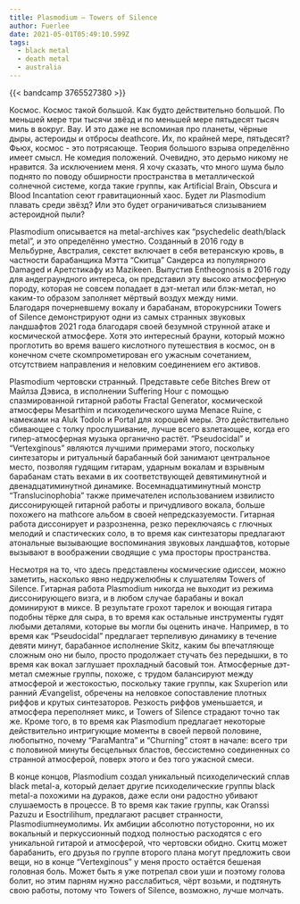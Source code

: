 ```yaml
---
title: Plasmodium — Towers of Silence
author: Fuerlee
date: 2021-05-01T05:49:10.599Z
tags:
  - black metal
  - death metal
  - australia
---
```

{{< bandcamp 3765527380 >}}

Космос. Космос такой большой. Как будто действительно большой. По меньшей мере три тысячи звёзд и по меньшей мере пятьдесят тысяч миль в вокруг. Вау. И это даже не вспоминая про планеты, чёрные дыры, астероиды и отбросы deathcore. Их, по крайней мере, пятьдесят? Фьюх, космос - это потрясающе. Теория большого взрыва определённо имеет смысл. Не комедия положений. Очевидно, это дерьмо никому не нравится. За исключением меня. Я хочу сказать, что много шума было поднято по поводу обширности пространства в металлической солнечной системе, когда такие группы, как Artificial Brain, Obscura и Blood Incantation сеют гравитационный хаос. Будет ли Plasmodium плавать среди звёзд? Или это будет ограничиваться слизыванием астероидной пыли?



Plasmodium описывается на metal-archives как “psychedelic death/black metal”, и это определённо уместно. Созданный в 2016 году в Мельбурне, Австралия, секстет включает в себя ветеранскую кровь, в частности барабанщика Мэтта “Скитца” Сандерса из популярного Damaged и Аретстикафу из Mazikeen. Выпустив Entheognosis в 2016 году для андеграундного интереса, он представил эту высоко атмосферную породу, которая не совсем попадает в дэт-метал или блэк-метал, но каким-то образом заполняет мёртвый воздух между ними. Благодаря почерневшему вокалу и барабанам, второкурсники Towers of Silence демонстрируют одни из самых странных звуковых ландшафтов 2021 года благодаря своей безумной струнной атаке и космической атмосфере. Хотя это интересный брауни, который можно проглотить во время вашего кислотного путешествия в космос, он в конечном счете скомпрометирован его ужасным сочетанием, отсутствием направления и неловким соединением его активов.



Plasmodium чертовски странный. Представьте себе Bitches Brew от Майлза Дэвиса, в исполнении Suffering Hour с помощью спазмированной гитарной работы Fractal Generator, космической атмосферы Mesarthim и психоделического шума Menace Ruine, с намеками на Aluk Todolo и Portal для хорошей меры. Это действительно сбивающее с толку прослушивание, лучше всего взлетающее, когда его гипер-атмосферная музыка органично растёт. “Pseudocidal” и “Vertexginous” являются лучшими примерами этого, поскольку синтезаторы и ритуальный барабанный бой занимают центральное место, позволяя гудящим гитарам, ударным вокалам и взрывным барабанам стать вехами в их соответствующей девятиминутной и двенадцатиминутной динамике. Восемнадцатиминутный монстр “Translucinophobia” также примечателен использованием извилисто диссонирующей гитарной работы и причудливого вокала, больше похожего на mathcore альбом в своей непредсказуемости. Гитарная работа диссонирует и разрозненна, резко переключаясь с глючных мелодий и спастических соло, в то время как синтезаторы предлагают атональные вызывающие воспоминания звуковых ландшафтов, которые вызывают в воображении сводящие с ума просторы пространства.



Несмотря на то, что здесь представлены космические одиссеи, можно заметить, насколько явно недружелюбны к слушателям Towers of Silence. Гитарная работа Plasmodium никогда не выходит из режима диссонирующего визга, и в любом случае барабаны и вокал доминируют в миксе. В результате грохот тарелок и воющая гитара подобны тёрке для сыра, в то время как остальные инструменты гудят любыми деталями, которые вы могли бы оценить иначе. Например, в то время как “Pseudocidal” предлагает терпеливую динамику в течение девяти минут, барабанное исполнение Skitz, каким бы впечатляюще сложным оно ни было, просто продолжает стучать без передышки, в то время как вокал заглушает прохладный басовый тон. Атмосферные дэт-метал смежные группы, похоже, с трудом балансируют между атмосферой и жестокостью, поскольку такие группы, как Sxuperion или ранний Ævangelist, обречены на неловкое сопоставление плотных риффов и крутых синтезаторов. Резкость риффов уменьшается, и атмосфера переполняет микс, и Towers of Silence страдают точно так же. Кроме того, в то время как Plasmodium предлагает некоторые действительно интригующие моменты в своей первой половине, любопытно, почему “ParaMantra” и “Churning” стоят в начале: всего три с половиной минуты бесцельных бластов, бессистемно соединенных со странной атмосферой, поверх этого и без того ужасной смеси.



В конце концов, Plasmodium создал уникальный психоделический сплав black metal-а, который делает другие психоделические группы black metal-а похожими на дураков, даже если они радостно убивают слушаемость в процессе. В то время как такие группы, как Oranssi Pazuzu и Esoctrilihum, предлагают расцвет странности, Plasmodiumнеумолимы. Их амбиции абсолютно потусторонни, но их вокальный и перкуссионный подход полностью расходятся с его уникальной гитарой и атмосферой, что чертовски обидно. Скитц может барабанить, его друзья по группе второго плана могут предложить свои вещи, но в конце “Vertexginous” у меня просто остаётся бешеная головная боль. Может быть я уже потрепал свои уши и поэтому голова болит, но этим парням нужно расслабиться, чёрт возьми, и подтянуть свою работы, потому что Towers of Silence, возможно, лучше молчать.